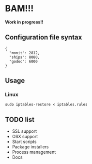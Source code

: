 # BAM!!!

**Work in progress!!**


## Configuration file syntax

    {
      "monit": 2812,
      "ships": 8080,
      "godoc": 6000
    }


## Usage

### Linux

    sudo iptables-restore < iptables.rules

## TODO list

* SSL support
* OSX support
* Start scripts
* Package installers
* Process management
* Docs

